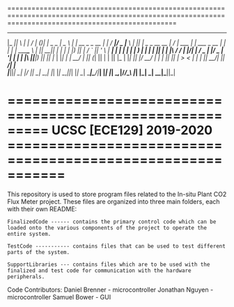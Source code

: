 ======================================================================================================================================================
  ___  _   _        ____   _  _            ____   _                _        ____  ___  ____      _____  _                __  __        _              
 |_ _|| \ | |      / ___| (_)| |_  _   _  |  _ \ | |  __ _  _ __  | |_     / ___|/ _ \|___ \    |  ___|| | _   _ __  __ |  \/  |  ___ | |_  ___  _ __ 
  | | |  \| | _____\___ \ | || __|| | | | | |_) || | / _` || '_ \ | __|   | |   | | | | __) |   | |_   | || | | |\ \/ / | |\/| | / _ \| __|/ _ \| '__|
  | | | |\  ||_____|___) || || |_ | |_| | |  __/ | || (_| || | | || |_    | |___| |_| |/ __/    |  _|  | || |_| | >  <  | |  | ||  __/| |_|  __/| |   
 |___||_| \_|      |____/ |_| \__| \__,_| |_|    |_| \__,_||_| |_| \__|    \____|\___/|_____|   |_|    |_| \__,_|/_/\_\ |_|  |_| \___| \__|\___||_|   
                                                                                                                                                   
=========================================================     UCSC [ECE129] 2019-2020      ===========================================================
======================================================================================================================================================

This repository is used to store program files related to the In-situ Plant CO2 Flux Meter project. These files are organized into three main folders, 
each with their own README: 

	FinalizedCode ------ contains the primary control code which can be loaded onto the various components of the project to operate the entire system. 

	TestCode ----------- contains files that can be used to test different parts of the system. 

	SupportLibraries --- contains files which are to be used with the finalized and test code for communication with the hardware peripherals. 


Code Contributors:
	Daniel Brenner - microcontroller
	Jonathan Nguyen - microcontroller
	Samuel Bower - GUI


